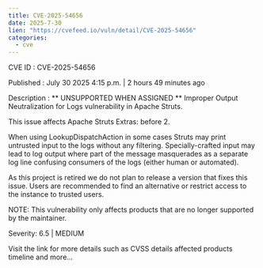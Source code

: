 ```yaml
--- 
title: CVE-2025-54656
date: 2025-7-30
lien: "https://cvefeed.io/vuln/detail/CVE-2025-54656"
categories:
  - cve
---
```


CVE ID : CVE-2025-54656

Published :  July 30
2025
4:15 p.m. | 2 hours
49 minutes ago

Description : ** UNSUPPORTED WHEN ASSIGNED ** Improper Output Neutralization for Logs vulnerability in Apache Struts.

This issue affects Apache Struts Extras: before 2.

When using LookupDispatchAction
in some cases
Struts may print untrusted input to the logs without any filtering. Specially-crafted input may lead to log output where part of the message masquerades as a separate log line
confusing consumers of the logs (either human or automated). 

As this project is retired
we do not plan to release a version that fixes this issue. Users are recommended to find an alternative or restrict access to the instance to trusted users.

NOTE: This vulnerability only affects products that are no longer supported by the maintainer.

Severity: 6.5 | MEDIUM

Visit the link for more details
such as CVSS details
affected products
timeline
and more...
